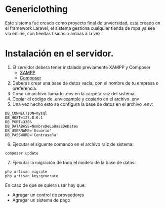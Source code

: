 # Genericlothing 
Este sistema fue creado como proyecto final de unviersidad, esta creado en el framework Laravel, el sistema gestiona cualquier tienda de ropa ya sea vía online, con tiendas fisicas o ambas a la vez.

# Instalación en el servidor.

1. El servidor debera tener instalado previamente XAMPP y Composer
    * [XAMPP](https://www.apachefriends.org/es/index.html)
    * [Composer](https://getcomposer.org/)
2. Deberas crear una base de detos vacía, con el nombre de tu empresa o preferencía.
3. Crear un archivo llamado .env en la carpeta raiz del sistema.
4. Copiar el código de .env.example y copiarlo en el archivo .env 
5. Una vez hecho esto se configura la base de datos en el archivo .env:

```
DB_CONNECTION=mysql
DB_HOST=127.0.0.1
DB_PORT=3306
DB_DATABASE=NombreDeLaBaseDeDatos
DB_USERNAME='Usuario'
DB_PASSWORD='Contraseña'
```
6. Ejecutar el siguente comando en el archivo raiz de sistema:
```shell
composer update
```
7. Ejecutar la migración de todo el modelo de la base de datos:
```shell
php artisan migrate
php artisan key:generate
```
En caso de que se quiera usar hay que:

* Agregar un control de proveedores
* Agregar un sistema de pago
